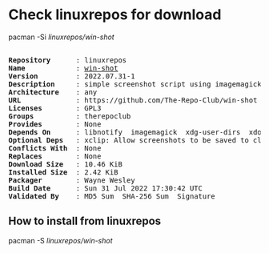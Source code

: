 # Check linuxrepos for download

pacman -Si *linuxrepos/win-shot*

<div class="highlight"><pre class="highlight"><text>
<b>Repository</b>      : linuxrepos
<b>Name</b>            : <a href="../../x86_64/win-shot-2022.07.31-1-any.pkg.tar.zst">win-shot</a>
<b>Version</b>         : 2022.07.31-1
<b>Description</b>     : simple screenshot script using imagemagick
<b>Architecture</b>    : any
<b>URL</b>             : https://github.com/The-Repo-Club/win-shot
<b>Licenses</b>        : GPL3
<b>Groups</b>          : therepoclub
<b>Provides</b>        : None
<b>Depends On</b>      : libnotify  imagemagick  xdg-user-dirs  xdotool
<b>Optional Deps</b>   : xclip: Allow screenshots to be saved to clipboard
<b>Conflicts With</b>  : None
<b>Replaces</b>        : None
<b>Download Size</b>   : 10.46 KiB
<b>Installed Size</b>  : 2.42 KiB
<b>Packager</b>        : Wayne Wesley <wayne6324@gmail.com>
<b>Build Date</b>      : Sun 31 Jul 2022 17:30:42 UTC
<b>Validated By</b>    : MD5 Sum  SHA-256 Sum  Signature
</text></pre></div>

## How to install from linuxrepos

pacman -S *linuxrepos/win-shot*
